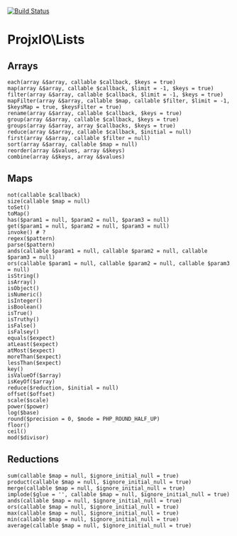 [![Build Status](https://travis-ci.org/projx-io/lists.svg)](https://travis-ci.org/projx-io/lists)

# ProjxIO\Lists

## Arrays

    each(array &$array, callable $callback, $keys = true)
    map(array &$array, callable $callback, $limit = -1, $keys = true)
    filter(array &$array, callable $callback, $limit = -1, $keys = true)
    mapFilter(array &$array, callable $map, callable $filter, $limit = -1, $keysMap = true, $keysFilter = true)
    rename(array &$array, callable $callback, $keys = true)
    group(array &$array, callable $callback, $keys = true)
    groups(array &$array, array $callbacks, $keys = true)
    reduce(array &$array, callable $callback, $initial = null)
    first(array &$array, callable $filter = null)
    sort(array &$array, callable $map = null)
    reorder(array &$values, array &$keys)
    combine(array &$keys, array &$values)

## Maps

    not(callable $callback)
    size(callable $map = null)
    toSet()
    toMap()
    has($param1 = null, $param2 = null, $param3 = null)
    get($param1 = null, $param2 = null, $param3 = null)
    invoke() # ?
    regex($pattern)
    parse($pattern)
    ands(callable $param1 = null, callable $param2 = null, callable $param3 = null)
    ors(callable $param1 = null, callable $param2 = null, callable $param3 = null)
    isString()
    isArray()
    isObject()
    isNumeric()
    isInteger()
    isBoolean()
    isTrue()
    isTruthy()
    isFalse()
    isFalsey()
    equals($expect)
    atLeast($expect)
    atMost($expect)
    moreThan($expect)
    lessThan($expect)
    key()
    isValueOf($array)
    isKeyOf($array)
    reduce($reduction, $initial = null)
    offset($offset)
    scale($scale)
    power($power)
    log($base)
    round($precision = 0, $mode = PHP_ROUND_HALF_UP)
    floor()
    ceil()
    mod($divisor)

## Reductions

    sum(callable $map = null, $ignore_initial_null = true)
    product(callable $map = null, $ignore_initial_null = true)
    merge(callable $map = null, $ignore_initial_null = true)
    implode($glue = '', callable $map = null, $ignore_initial_null = true)
    ands(callable $map = null, $ignore_initial_null = true)
    ors(callable $map = null, $ignore_initial_null = true)
    max(callable $map = null, $ignore_initial_null = true)
    min(callable $map = null, $ignore_initial_null = true)
    average(callable $map = null, $ignore_initial_null = true)
